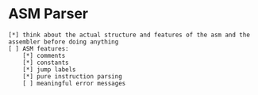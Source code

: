# ASM Parser
    [*] think about the actual structure and features of the asm and the assembler before doing anything
    [ ] ASM features:
        [*] comments
        [*] constants
        [*] jump labels
        [*] pure instruction parsing
        [ ] meaningful error messages

